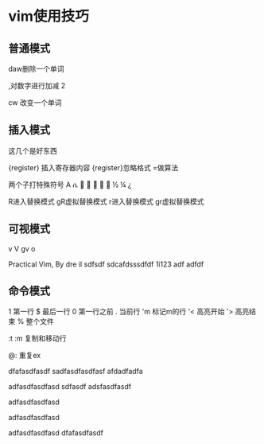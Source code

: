 # vim使用技巧

## 普通模式

daw删除一个单词

<C-a>,<C-x>对数字进行加减 2

cw 改变一个单词

## 插入模式

<C-o> <C-h> <C-w> <C-u> 这几个是好东西

<C-r>{register} 插入寄存器内容
<C-r><C-p>{register}忽略格式
<C-r>=做算法

<C-v> <C-k> 两个子打特殊符号
A ሴ      ½ ¼ ¿


R进入替换模式 gR虚拟替换模式
r进入替换模式 gr虚拟替换模式

## 可视模式

v V <C-v> gv o

Practical Vim, By dre il sdfsdf
sdcafdsssdfdf 1i123 adf adfdf 

## 命令模式

1 第一行
$ 最后一行
0 第一行之前
. 当前行
'm 标记m的行
'< 高亮开始
'> 高亮结束
% 整个文件

:t :m 复制和移动行

@: 重复ex

dfafasdfasdf
	sadfasdfasdfasf
	afdadfadfa

adfasdfasdfasd
	sdfasdf
	adsfasdfasdf


adfasdfasdfasd

adfasdfasdfasd


adfasdfasdfasd
dfafasdfasdf

























